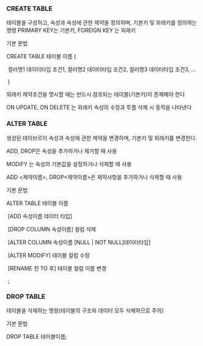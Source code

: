 ### CREATE TABLE

테이블을 구성하고, 속성과 속성에 관한 제약을 정의하며, 기본키 및 외래키를 정의하는 명령
PRIMARY KEY는 기본키, FOREIGN KEY 는 외래키

기본 문법

CREATE TABLE 테이블 이름 (

​	컬러명1 데이터타입 조건1, 컬러명2 데이터타입 조건2, 컬러명3 데이터타입 조건3, ...

​	)



외래키 제약조건을 명시할 때는 반드시 참조되는 테이블(기본키)이 존재해야 한다

ON UPDATE, ON DELETE 는 외래키 속성의 수정과 투플 삭제 시 동작을 나타낸다

### ALTER TABLE

생성된 테이브르이 속성과 속성에 관한 제약을 변경하며, 기본키 및 외래키를 변경한다.

ADD, DROP은 속성을 추가하거나 제거할 때 사용

MODIFY 는 속성의 기본값을 설정하거나 삭제할 때 사용

ADD <제약이름>, DROP<제약이름>은 제약사항을 추가하거나 삭제할 때 사용

기본 문법

ALTER TABLE 테이블 이름

​	[ADD 속성이름 데이터 타입] 

​	[DROP COLUMN 속성이름] 컬럼 삭제

​	[ALTER COLUMN 속성이름 [NULL | NOT NULL]데이터타입]

​	[ALTER MODIFY] 테이블 컬럼 수정

​	[RENAME 전 TO 후] 테이블 컬럼 이름 변경

​	; 



### DROP TABLE

테이블을 삭제하는 명령(테이블의 구조와 데이터 모두 삭제하므로 주의)

기본 문법

DROP TABLE 테이블이름;


